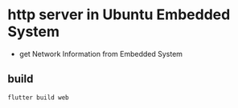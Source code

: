 # http server in Ubuntu Embedded System

- get Network Information from Embedded System

## build

```bash
flutter build web
```
